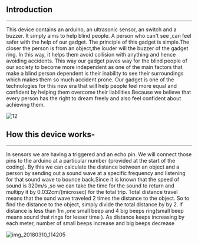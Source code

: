 ## Introduction
___
This device contains an arduino, an ultrasonic sensor, an switch and a buzzer. It simply aims to help blind people. A person who can't see ,can feel safer with the help of our gadget. The principle of this gadget is simple.The closer the person is from an object,the louder will the buzzer of the gadget ring. In this way, it helps them avoid collision with anything and hence avoiding accidents. This way our gadget paves way for the blind people of our society to become more independent as one of the main factors that make a blind person dependent is their inability to see their surroundings which makes them so much accident prone. Our gadget is one of the technologies for this new era that will help people feel more equal and confident by helping them overcome their liabilities.Because we believe that every person has the right to dream freely and also feel confident about achieving them.




![12](https://user-images.githubusercontent.com/37226108/37238953-52b094e4-2457-11e8-9e69-9b55cd639a53.png)



## How this device works-
___
In sensors we are having a triggered and an echo pin. We will connect those pins to the arduino at a particular number {provided at the start of the coding). By this we can calculate the distance between an object and a person by sending out a sound wave at a specific frequency and listening for that sound wave to bounce back.Since it is known that the speed of sound is 320m/s ,so we can take the time for the sound to return and multipy it by 0.032cm/(microsec) for the total trip. Total distance travel means that the sund wave traveled 2 times the distance to the object. So to find the distance to the object, simply divide the total distance by by 2. if distance is less than 1m ,one small beep and 4 big beeps ring(small beep means sound that rings for lesser time ). As distance keeps increasing by each meter, number of small beeps increase and big beeps decrease

![img_20180310_114205](https://user-images.githubusercontent.com/37226108/37238991-8633e856-2458-11e8-895b-1562a6721dda.jpg)

